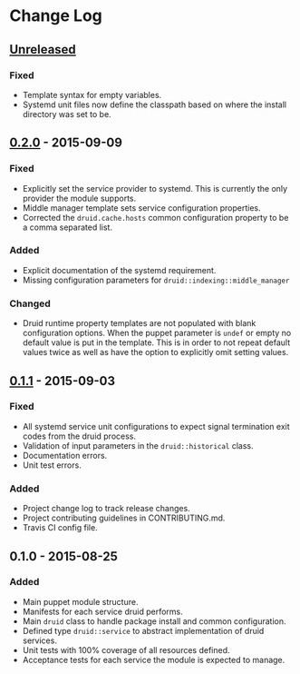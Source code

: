 # Change Log

## [Unreleased][unreleased]

### Fixed
 - Template syntax for empty variables.
 - Systemd unit files now define the classpath based on where the install directory was set to be.

## [0.2.0] - 2015-09-09

### Fixed
 - Explicitly set the service provider to systemd.  This is currently the only provider the module supports.
 - Middle manager template sets service configuration properties.
 - Corrected the `druid.cache.hosts` common configuration property to be a comma separated list.

### Added
 - Explicit documentation of the systemd requirement. 
 - Missing configuration parameters for `druid::indexing::middle_manager`

### Changed
 - Druid runtime property templates are not populated with blank configuration options. When the puppet parameter is `undef` or empty no default value is put in the template.  This is in order to not repeat default values twice as well as have the option to explicitly omit setting values.

## [0.1.1] - 2015-09-03

### Fixed
 - All systemd service unit configurations to expect signal termination exit codes from the druid process.
 - Validation of input parameters in the `druid::historical` class.
 - Documentation errors. 
 - Unit test errors.

### Added
 - Project change log to track release changes.
 - Project contributing guidelines in CONTRIBUTING.md.
 - Travis CI config file.

## 0.1.0 - 2015-08-25

### Added
 - Main puppet module structure.
 - Manifests for each service druid performs.
 - Main `druid` class to handle package install and common configuration.
 - Defined type `druid::service` to abstract implementation of druid services.
 - Unit tests with 100% coverage of all resources defined.
 - Acceptance tests for each service the module is expected to manage.

[unreleased]: https://github.com/MrAlias/druid/compare/v0.2.0...HEAD
[0.2.0]: https://github.com/MrAlias/druid/compare/v0.1.1...v0.2.0
[0.1.1]: https://github.com/MrAlias/druid/compare/v0.1.0...v0.1.1
